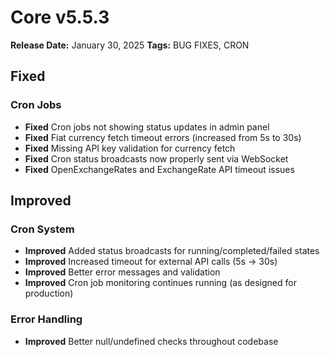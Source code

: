 # Core v5.5.3

**Release Date:** January 30, 2025
**Tags:** BUG FIXES, CRON

## Fixed

### Cron Jobs
- **Fixed** Cron jobs not showing status updates in admin panel
- **Fixed** Fiat currency fetch timeout errors (increased from 5s to 30s)
- **Fixed** Missing API key validation for currency fetch
- **Fixed** Cron status broadcasts now properly sent via WebSocket
- **Fixed** OpenExchangeRates and ExchangeRate API timeout issues


## Improved

### Cron System
- **Improved** Added status broadcasts for running/completed/failed states
- **Improved** Increased timeout for external API calls (5s → 30s)
- **Improved** Better error messages and validation
- **Improved** Cron job monitoring continues running (as designed for production)

### Error Handling
- **Improved** Better null/undefined checks throughout codebase
